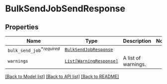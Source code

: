 # BulkSendJobSendResponse



## Properties
Name | Type | Description | Notes
------------ | ------------- | ------------- | -------------
| `bulk_send_job`<sup>*_required_</sup> | [```BulkSendJobResponse```](BulkSendJobResponse.md) |    |  |
| `warnings` | [```List[WarningResponse]```](WarningResponse.md) |  A list of warnings.  |  |

[[Back to Model list]](../README.md#documentation-for-models) [[Back to API list]](../README.md#documentation-for-api-endpoints) [[Back to README]](../README.md)


